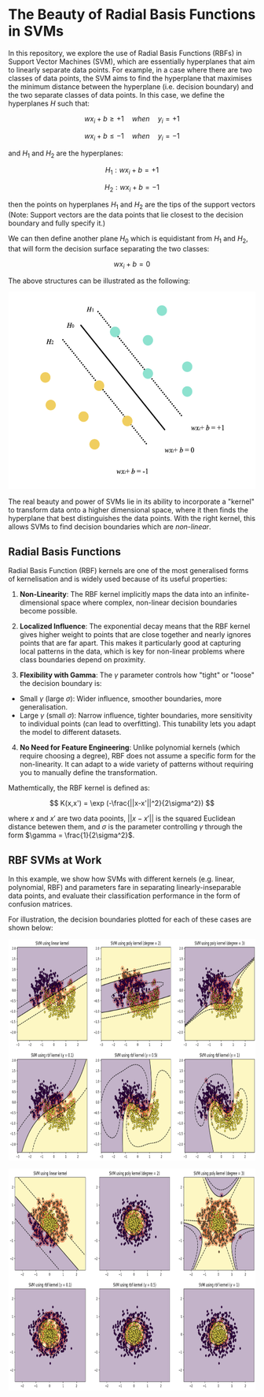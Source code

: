 # The Beauty of Radial Basis Functions in SVMs

In this repository, we explore the use of Radial Basis Functions (RBFs) in Support Vector Machines (SVM), which are essentially hyperplanes that aim to linearly separate data points. For example, in a case where there are two classes of data points, the SVM aims to find the hyperplane that maximises the minimum distance between the hyperplane (i.e. decision boundary) and the two separate classes of data points. In this case, we define the hyperplanes $H$ such that:

```math

wx_i+b \geq + 1 \quad when \quad y_i = +1

```

```math

wx_i+b \leq - 1 \quad when \quad y_i = -1

```

and $H_1$ and $H_2$ are the hyperplanes:

```math

H_1: wx_i + b = +1

```

```math

H_2: wx_i + b = -1

```

then the points on hyperplanes $H_1$ and $H_2$ are the tips of the support vectors (Note: Support vectors are the data points that lie closest to the decision boundary and fully specify it.)

We can then define another plane $H_0$ which is equidistant from $H_1$ and $H_2$, that will form the decision surface separating the two classes:

```math

wx_i+b = 0

```

The above structures can be illustrated as the following:

<p align="center">
<img src="svms.001.jpeg" width="512" height="400">
</p>

The real beauty and power of SVMs lie in its ability to incorporate a "kernel" to transform data onto a higher dimensional space, where it then finds the hyperplane that best distinguishes the data points. With the right kernel, this allows SVMs to find decision boundaries which are *non-linear*.

## Radial Basis Functions

Radial Basis Function (RBF) kernels are one of the most generalised forms of kernelisation and is widely used because of its useful properties:

1. **Non-Linearity**: The RBF kernel implicitly maps the data into an infinite-dimensional space where complex, non-linear decision boundaries become possible.

2. **Localized Influence**: The exponential decay means that the RBF kernel gives higher weight to points that are close together and nearly ignores points that are far apart. This makes it particularly good at capturing local patterns in the data, which is key for non-linear problems where class boundaries depend on proximity.

3. **Flexibility with Gamma**: The $\gamma$ parameter controls how "tight" or "loose" the decision boundary is:

- Small $\gamma$ (large $\sigma$): Wider influence, smoother boundaries, more generalisation.
- Large $\gamma$ (small $\sigma$): Narrow influence, tighter boundaries, more sensitivity to individual points (can lead to overfitting). This tunability lets you adapt the model to different datasets.

4. **No Need for Feature Engineering**: Unlike polynomial kernels (which require choosing a degree), RBF does not assume a specific form for the non-linearity. It can adapt to a wide variety of patterns without requiring you to manually define the transformation.

Mathemtically, the RBF kernel is defined as:
```math

K(x,x') = \exp (-\frac{||x-x'||^2}{2\sigma^2})

```
where $x$ and $x'$ are two data pooints, $||x-x'||$ is the squared Euclidean distance betewen them, and $\sigma$ is the parameter controlling $\gamma$ through the form $\gamma = \frac{1}{2\sigma^2}$.

## RBF SVMs at Work
In this example, we show how SVMs with different kernels (e.g. linear, polynomial, RBF) and parameters fare in separating linearly-inseparable data points, and evaluate their classification performance in the form of confusion matrices.

For illustration, the decision boundaries plotted for each of these cases are shown below:

<p align="center">
<img src="half_moon_svms.png" width="1024" height="450">
</p>

<p align="center">
<img src="double_circle_svms.png" width="1024" height="450">
</p>